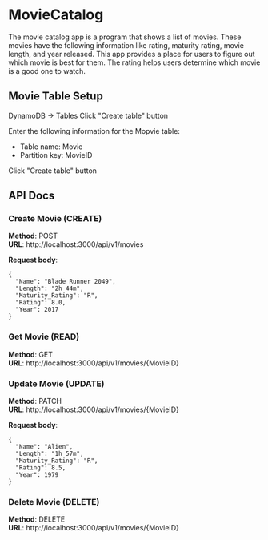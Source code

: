 # MovieCatalog

The movie catalog app is a program that shows a list of movies. These movies have the following information 
like rating, maturity rating, movie length, and year released. This app provides a place for users to figure 
out which movie is best for them. The rating helps users determine which movie is a good one to watch.

## Movie Table Setup
DynamoDB -> Tables
Click "Create table" button

Enter the following information for the Mopvie table:
- Table name: Movie
- Partition key: MovieID

Click "Create table" button

## API Docs

### Create Movie (CREATE)
**Method**: POST \
**URL**: http://localhost:3000/api/v1/movies

**Request body**:
```
{
  "Name": "Blade Runner 2049",
  "Length": "2h 44m",
  "Maturity_Rating": "R",
  "Rating": 8.0,
  "Year": 2017
}
```

### Get Movie (READ)
**Method**: GET \
**URL**: http://localhost:3000/api/v1/movies/{MovieID}

### Update Movie (UPDATE)
**Method**: PATCH \
**URL**: http://localhost:3000/api/v1/movies/{MovieID}

**Request body**:
```
{
  "Name": "Alien",
  "Length": "1h 57m",
  "Maturity_Rating": "R",
  "Rating": 8.5,
  "Year": 1979
}
```

### Delete Movie (DELETE)
**Method**: DELETE \
**URL**: http://localhost:3000/api/v1/movies/{MovieID}
